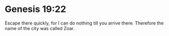# Genesis 19:22

Escape there quickly, for I can do nothing till you arrive there. Therefore the name of the city was called Zoar.
